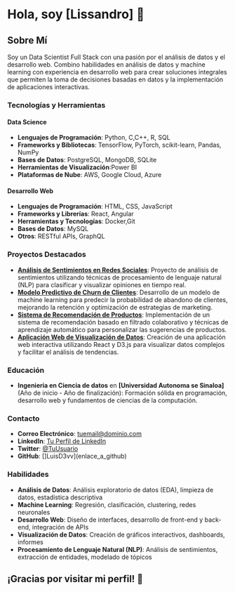 # Hola, soy [Lissandro] 👋

## Sobre Mí

Soy un Data Scientist Full Stack con una pasión por el análisis de datos y el desarrollo web. Combino habilidades en análisis de datos y machine learning con experiencia en desarrollo web para crear soluciones integrales que permiten la toma de decisiones basadas en datos y la implementación de aplicaciones interactivas.

### Tecnologías y Herramientas

#### **Data Science**

- **Lenguajes de Programación**: Python, C,C++, R, SQL
- **Frameworks y Bibliotecas**: TensorFlow, PyTorch, scikit-learn, Pandas, NumPy
- **Bases de Datos**: PostgreSQL, MongoDB, SQLite
- **Herramientas de Visualización**:Power BI
- **Plataformas de Nube**: AWS, Google Cloud, Azure

#### **Desarrollo Web**

- **Lenguajes de Programación**: HTML, CSS, JavaScript
- **Frameworks y Librerías**: React, Angular
- **Herramientas y Tecnologías**: Docker,Git
- **Bases de Datos**: MySQL
- **Otros**: RESTful APIs, GraphQL

### Proyectos Destacados

- **[Análisis de Sentimientos en Redes Sociales](enlace_al_repositorio)**: Proyecto de análisis de sentimientos utilizando técnicas de procesamiento de lenguaje natural (NLP) para clasificar y visualizar opiniones en tiempo real.
- **[Modelo Predictivo de Churn de Clientes](enlace_al_repositorio)**: Desarrollo de un modelo de machine learning para predecir la probabilidad de abandono de clientes, mejorando la retención y optimización de estrategias de marketing.
- **[Sistema de Recomendación de Productos](enlace_al_repositorio)**: Implementación de un sistema de recomendación basado en filtrado colaborativo y técnicas de aprendizaje automático para personalizar las sugerencias de productos.
- **[Aplicación Web de Visualización de Datos](enlace_al_repositorio)**: Creación de una aplicación web interactiva utilizando React y D3.js para visualizar datos complejos y facilitar el análisis de tendencias.

### Educación

- **Ingenieria en Ciencia de datos** en **[Universidad Autonoma se Sinaloa]** (Año de inicio - Año de finalización): Formación sólida en programación, desarrollo web y fundamentos de ciencias de la computación.

### Contacto

- **Correo Electrónico**: [tuemail@dominio.com](mailto:tuemail@dominio.com)
- **LinkedIn**: [Tu Perfil de LinkedIn](enlace_a_linkedin)
- **Twitter**: [@TuUsuario](enlace_a_twitter)
- **GitHub**: []LuisD3vv](enlace_a_github)

### Habilidades

- **Análisis de Datos**: Análisis exploratorio de datos (EDA), limpieza de datos, estadística descriptiva
- **Machine Learning**: Regresión, clasificación, clustering, redes neuronales
- **Desarrollo Web**: Diseño de interfaces, desarrollo de front-end y back-end, integración de APIs
- **Visualización de Datos**: Creación de gráficos interactivos, dashboards, informes
- **Procesamiento de Lenguaje Natural (NLP)**: Análisis de sentimientos, extracción de entidades, modelado de tópicos

## ¡Gracias por visitar mi perfil! 🚀
